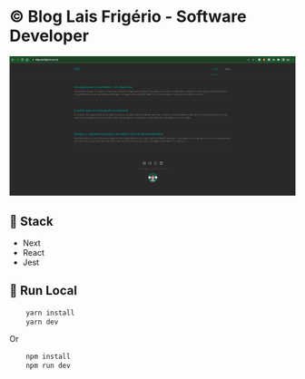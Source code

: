 # :copyright: Blog Lais Frigério - Software Developer

<p align="center">
  <a><img src="./screenshots/home-page.png" alt="Home Page with a list of posts" title="Home Page with a list of posts"></a>
</p>

## :pencil: Stack

- Next
- React
- Jest

## :gem: Run Local

```
    yarn install
    yarn dev
```

Or

```
    npm install
    npm run dev
```
